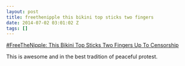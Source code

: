 ```yaml
---
layout: post
title: freethenipple this bikini top sticks two fingers
date: 2014-07-02 03:01:02 Z
tags: []
---
```

[#FreeTheNipple: This Bikini Top Sticks Two Fingers Up To Censorship](http://m.huffpost.com/uk/entry/5525668)

This is awesome and in the best tradition of peaceful protest.
